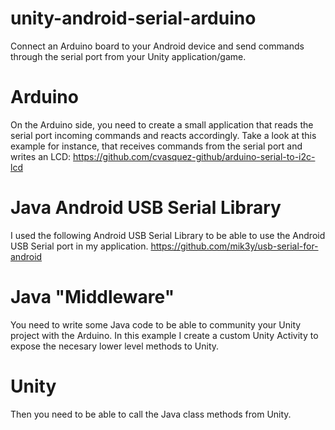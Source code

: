 # unity-android-serial-arduino
Connect an Arduino board to your Android device and send commands through the serial port from your Unity application/game.


# Arduino
On the Arduino side, you need to create a small application that reads the serial port incoming commands and reacts accordingly.
Take a look at this example for instance, that receives commands from the serial port and writes an LCD: https://github.com/cvasquez-github/arduino-serial-to-i2c-lcd

# Java Android USB Serial Library
I used the following Android USB Serial Library to be able to use the Android USB Serial port in my application.
https://github.com/mik3y/usb-serial-for-android

# Java "Middleware"
You need to write some Java code to be able to community your Unity project with the Arduino.
In this example I create a custom Unity Activity to expose the necesary lower level methods to Unity.

# Unity
Then you need to be able to call the Java class methods from Unity.


